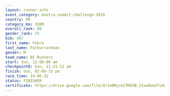 ```yaml
---
layout: runner-info 
event_category: mantra-summit-challenge-2019 
country: PH
category_km: 35KM 
overall_rank: 89
gender_rank: 75
bib: 467
first_name: Febra
last_name: Pathurrachman
gender: M
team_name: BC Runners
start: Sun, 12-00-00 am
checkpoint8: Sun, 11-31-13 am
finish: Sun, 02-06-32 pm
race_time: 14-06-32
status: FINISHER
certificate: https://drive.google.com/file/d/1eBMjcm1TM45B_21vw6UaVTs4xSEv_36S/view?usp=sharing
---
```

